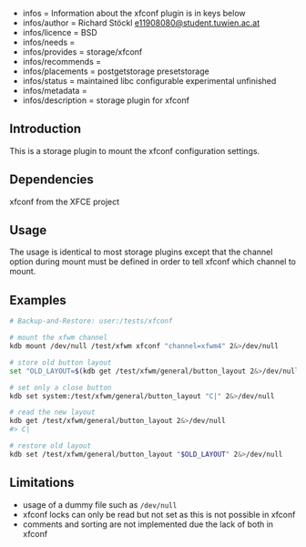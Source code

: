 - infos = Information about the xfconf plugin is in keys below
- infos/author = Richard Stöckl <e11908080@student.tuwien.ac.at>
- infos/licence = BSD
- infos/needs =
- infos/provides = storage/xfconf
- infos/recommends =
- infos/placements = postgetstorage presetstorage
- infos/status = maintained libc configurable experimental unfinished
- infos/metadata =
- infos/description = storage plugin for xfconf

## Introduction

This is a storage plugin to mount the xfconf configuration settings.

## Dependencies

xfconf from the XFCE project

## Usage

The usage is identical to most storage plugins except that the channel option during mount must be defined in order to tell xfconf which channel to mount.

## Examples

```zsh
# Backup-and-Restore: user:/tests/xfconf

# mount the xfwm channel
kdb mount /dev/null /test/xfwm xfconf "channel=xfwm4" 2&>/dev/null

# store old button layout
set "OLD_LAYOUT=$(kdb get /test/xfwm/general/button_layout 2&>/dev/null)"

# set only a close button
kdb set system:/test/xfwm/general/button_layout "C|" 2&>/dev/null

# read the new layout
kdb get /test/xfwm/general/button_layout 2&>/dev/null
#> C|

# restore old layout
kdb set /test/xfwm/general/button_layout "$OLD_LAYOUT" 2&>/dev/null
```

## Limitations

- usage of a dummy file such as `/dev/null`
- xfconf locks can only be read but not set as this is not possible in xfconf
- comments and sorting are not implemented due the lack of both in xfconf

